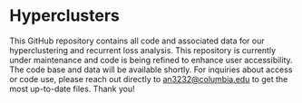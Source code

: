 # Hyperclusters

This GitHub repository contains all code and associated data for our hyperclustering and recurrent loss analysis. This repository is currently under maintenance and code is being refined to enhance user accessibility. The code base and data will be available shortly. For inquiries about access or code use, please reach out directly to an3232@columbia.edu to get the most up-to-date files. Thank you!
